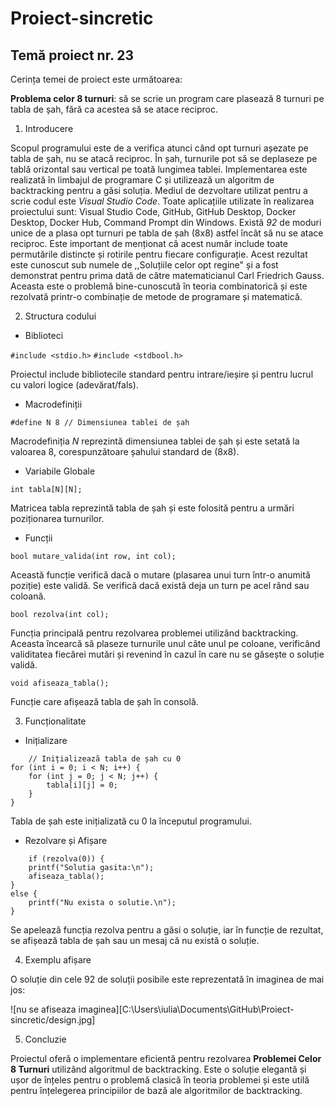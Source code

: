 # Proiect-sincretic
## Temă proiect nr. 23


Cerința temei de proiect este următoarea:

**Problema celor 8 turnuri**: să se scrie un program care plasează 8 turnuri pe tabla de șah, fără ca acestea să se atace reciproc.

1. Introducere

Scopul programului este de a verifica atunci când opt turnuri așezate pe tabla de șah, nu se atacă reciproc. 
În șah, turnurile pot să se deplaseze pe tablă orizontal sau vertical pe toată lungimea tablei. 
Implementarea este realizată în limbajul de programare C și utilizează un algoritm de backtracking pentru a găsi soluția.
Mediul de dezvoltare utilizat pentru a scrie codul este *Visual Studio Code*. Toate aplicațiile utilizate în realizarea proiectului sunt: Visual Studio Code, GitHub, GitHub Desktop, Docker Desktop, Docker Hub, Command Prompt din Windows.
Există *92* de moduri unice de a plasa opt turnuri pe tabla de șah (8x8) astfel încât să nu se atace reciproc. 
Este important de menționat că acest număr include toate permutările distincte și rotirile pentru fiecare configurație. 
Acest rezultat este cunoscut sub numele de ,,Soluțiile celor opt regine" și a fost demonstrat pentru prima dată de către matematicianul Carl Friedrich Gauss. 
Aceasta este o problemă bine-cunoscută în teoria combinatorică și este rezolvată printr-o combinație de metode de programare și matematică.

2. Structura codului 

- Biblioteci

`#include <stdio.h>`
`#include <stdbool.h>`

Proiectul include bibliotecile standard pentru intrare/ieșire și pentru lucrul cu valori logice (adevărat/fals).

- Macrodefiniții

`#define N 8 // Dimensiunea tablei de șah`

Macrodefiniția *N* reprezintă dimensiunea tablei de șah și este setată la valoarea 8, corespunzătoare șahului standard de (8x8).

- Variabile Globale

`int tabla[N][N];`

Matricea tabla reprezintă tabla de șah și este folosită pentru a urmări poziționarea turnurilor.

- Funcții 

`bool mutare_valida(int row, int col);`

Această funcție verifică dacă o mutare (plasarea unui turn într-o anumită poziție) este validă. Se verifică dacă există deja un turn pe acel rând sau coloană.

`bool rezolva(int col);`

Funcția principală pentru rezolvarea problemei utilizând backtracking. Aceasta încearcă să plaseze turnurile unul câte unul pe coloane, verificând validitatea fiecărei mutări și revenind în cazul în care nu se găsește o soluție validă.

`void afiseaza_tabla();`

Funcție care afișează tabla de șah în consolă.

3. Funcționalitate 
 
- Inițializare

```
    // Inițializează tabla de șah cu 0
for (int i = 0; i < N; i++) {
    for (int j = 0; j < N; j++) {
        tabla[i][j] = 0;
    }
}
```

Tabla de șah este inițializată cu 0 la începutul programului.

- Rezolvare și Afișare

```
    if (rezolva(0)) {
    printf("Solutia gasita:\n");
    afiseaza_tabla();
}
else {
    printf("Nu exista o solutie.\n");
}
```

Se apelează funcția rezolva pentru a găsi o soluție, iar în funcție de rezultat, se afișează tabla de șah sau un mesaj că nu există o soluție.

4. Exemplu afișare

O soluție din cele 92 de soluții posibile este reprezentată în imaginea de mai jos:

![nu se afiseaza imaginea][C:\Users\iulia\Documents\GitHub\Proiect-sincretic/design.jpg]

5. Concluzie

Proiectul oferă o implementare eficientă pentru rezolvarea **Problemei Celor 8 Turnuri** utilizând algoritmul de backtracking. Este o soluție elegantă și ușor de înțeles pentru o problemă clasică în teoria problemei și este utilă pentru înțelegerea principiilor de bază ale algoritmilor de backtracking.